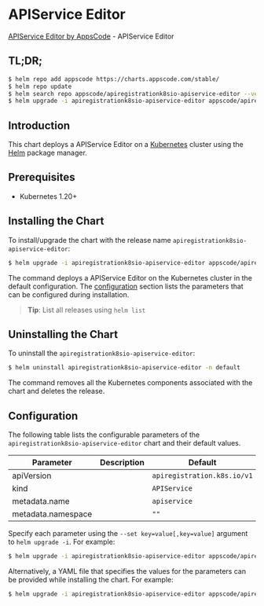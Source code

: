 # APIService Editor

[APIService Editor by AppsCode](https://appscode.com) - APIService Editor

## TL;DR;

```bash
$ helm repo add appscode https://charts.appscode.com/stable/
$ helm repo update
$ helm search repo appscode/apiregistrationk8sio-apiservice-editor --version=v0.25.0
$ helm upgrade -i apiregistrationk8sio-apiservice-editor appscode/apiregistrationk8sio-apiservice-editor -n default --create-namespace --version=v0.25.0
```

## Introduction

This chart deploys a APIService Editor on a [Kubernetes](http://kubernetes.io) cluster using the [Helm](https://helm.sh) package manager.

## Prerequisites

- Kubernetes 1.20+

## Installing the Chart

To install/upgrade the chart with the release name `apiregistrationk8sio-apiservice-editor`:

```bash
$ helm upgrade -i apiregistrationk8sio-apiservice-editor appscode/apiregistrationk8sio-apiservice-editor -n default --create-namespace --version=v0.25.0
```

The command deploys a APIService Editor on the Kubernetes cluster in the default configuration. The [configuration](#configuration) section lists the parameters that can be configured during installation.

> **Tip**: List all releases using `helm list`

## Uninstalling the Chart

To uninstall the `apiregistrationk8sio-apiservice-editor`:

```bash
$ helm uninstall apiregistrationk8sio-apiservice-editor -n default
```

The command removes all the Kubernetes components associated with the chart and deletes the release.

## Configuration

The following table lists the configurable parameters of the `apiregistrationk8sio-apiservice-editor` chart and their default values.

|     Parameter      | Description |                Default                 |
|--------------------|-------------|----------------------------------------|
| apiVersion         |             | <code>apiregistration.k8s.io/v1</code> |
| kind               |             | <code>APIService</code>                |
| metadata.name      |             | <code>apiservice</code>                |
| metadata.namespace |             | <code>""</code>                        |


Specify each parameter using the `--set key=value[,key=value]` argument to `helm upgrade -i`. For example:

```bash
$ helm upgrade -i apiregistrationk8sio-apiservice-editor appscode/apiregistrationk8sio-apiservice-editor -n default --create-namespace --version=v0.25.0 --set apiVersion=apiregistration.k8s.io/v1
```

Alternatively, a YAML file that specifies the values for the parameters can be provided while
installing the chart. For example:

```bash
$ helm upgrade -i apiregistrationk8sio-apiservice-editor appscode/apiregistrationk8sio-apiservice-editor -n default --create-namespace --version=v0.25.0 --values values.yaml
```
